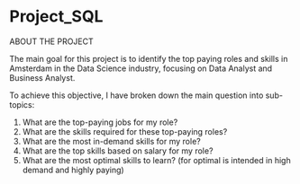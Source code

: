# Project_SQL

ABOUT THE PROJECT

The main goal for this project is to identify the top paying roles and skills in Amsterdam in the Data Science industry, focusing on Data Analyst and Business Analyst. 

To achieve this objective, I have broken down the main question into sub-topics:
1) What are the top-paying jobs for my role?
2) What are the skills required for these top-paying roles? 
3) What are the most in-demand skills for my role?
4) What are the top skills based on salary for my role?
5) What are the most optimal skills to learn? (for optimal is intended in high demand and highly paying)